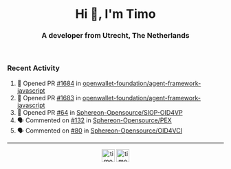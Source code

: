 <h1 align="center">Hi 👋, I'm Timo</h1>
<h3 align="center">A developer from Utrecht, The Netherlands</h3>
<br/>
<!-- https://github.com/rahuldkjain/github-profile-readme-generator --!>

<!--  <p align="left"><img src="https://github-readme-stats.vercel.app/api?username=timoglastra&show_icons=true&count_private=true&" alt="timoglastra" /></p> --!>

<!--
Github language stats
<p align="left"><img src="https://github-readme-stats.vercel.app/api/top-langs/?username=timoglastra&layout=compact" alt="timoglastra" /><p>
-->

<!-- Codestats language stats -->
<!-- <p align="left"><img src="https://codestats-readme.vercel.app/api/top-langs/?username=timoglastra&layout=compact&language_count=12" alt="timoglastra" /><p>    --!>
  
<h3>Recent Activity</h3>

<!--START_SECTION:activity-->
1. 💪 Opened PR [#1684](https://github.com/openwallet-foundation/agent-framework-javascript/pull/1684) in [openwallet-foundation/agent-framework-javascript](https://github.com/openwallet-foundation/agent-framework-javascript)
2. 💪 Opened PR [#1683](https://github.com/openwallet-foundation/agent-framework-javascript/pull/1683) in [openwallet-foundation/agent-framework-javascript](https://github.com/openwallet-foundation/agent-framework-javascript)
3. 💪 Opened PR [#64](https://github.com/Sphereon-Opensource/SIOP-OID4VP/pull/64) in [Sphereon-Opensource/SIOP-OID4VP](https://github.com/Sphereon-Opensource/SIOP-OID4VP)
4. 🗣 Commented on [#132](https://github.com/Sphereon-Opensource/PEX/pull/132#issuecomment-1868222571) in [Sphereon-Opensource/PEX](https://github.com/Sphereon-Opensource/PEX)
5. 🗣 Commented on [#80](https://github.com/Sphereon-Opensource/OID4VCI/pull/80#issuecomment-1868221615) in [Sphereon-Opensource/OID4VCI](https://github.com/Sphereon-Opensource/OID4VCI)
<!--END_SECTION:activity-->

---

<p align="center">
<a href="https://twitter.com/timoglastra" target="blank"><img align="center" src="https://cdn.jsdelivr.net/npm/simple-icons@3.0.1/icons/twitter.svg" alt="timoglastra" height="30" width="30" /></a>
<a href="https://linkedin.com/in/timoglastra" target="blank"><img align="center" src="https://cdn.jsdelivr.net/npm/simple-icons@3.0.1/icons/linkedin.svg" alt="timoglastra" height="30" width="30" /></a>
</p>



